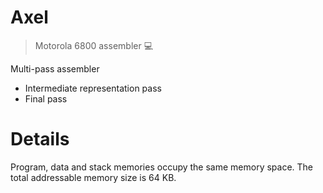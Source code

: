 # Axel
> Motorola 6800 assembler 💻

Multi-pass assembler

* Intermediate representation pass
* Final pass


# Details

Program, data and stack memories occupy the same memory space. The total addressable memory size is 64 KB.
